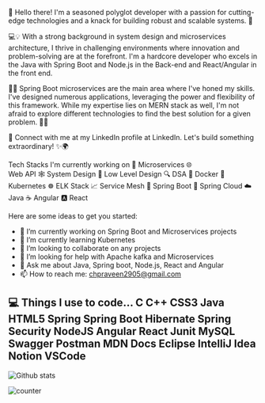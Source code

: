 👋 Hello there! I'm a seasoned polyglot developer with a passion for cutting-edge technologies and a knack for building robust and scalable systems. 🚀

💻💡 With a strong background in system design and microservices architecture, I thrive in challenging environments where innovation and problem-solving are at the forefront. I'm a hardcore developer who excels in the Java with Spring Boot and Node.js in the Back-end and React/Angular in the front end.

🌱🔧 Spring Boot microservices are the main area where I've honed my skills. I've designed numerous applications, leveraging the power and flexibility of this framework. While my expertise lies on MERN stack as well, I'm not afraid to explore different technologies to find the best solution for a given problem. 🌱🔧

📧 Connect with me at my LinkedIn profile at LinkedIn. Let's build something extraordinary! ✨🌍

Tech Stacks I'm currently working on 🔭
Microservices 🌐    
Web API 🕸️
System Design 📐
Low Level Design 🔍
DSA 🔬
Docker 🐳
Kubernetes ☸️
ELK Stack 📈
Service Mesh 🔗
Spring Boot 🌸
Spring Cloud ☁️
Java ☕️
Angular 🅰️
React 

Here are some ideas to get you started:

- 🔭 I’m currently working on Spring Boot and Microservices projects
- 🌱 I’m currently learning Kubernetes
- 👯 I’m looking to collaborate on any projects
- 🤔 I’m looking for help with Apache kafka and Microservices
- 💬 Ask me about Java, Spring boot, Node.js, React and Angular
- 📫 How to reach me: chpraveen2905@gmail.com

💻 Things I use to code...
C C++ CSS3 Java HTML5 Spring Spring Boot Hibernate Spring Security NodeJS Angular React Junit MySQL Swagger Postman MDN Docs Eclipse IntelliJ Idea Notion VSCode
- 

![Github stats](https://github-readme-stats.vercel.app/api?username=yourGithubUsername)

![counter](https://[YourEndpoint].m.pipedream.net)


